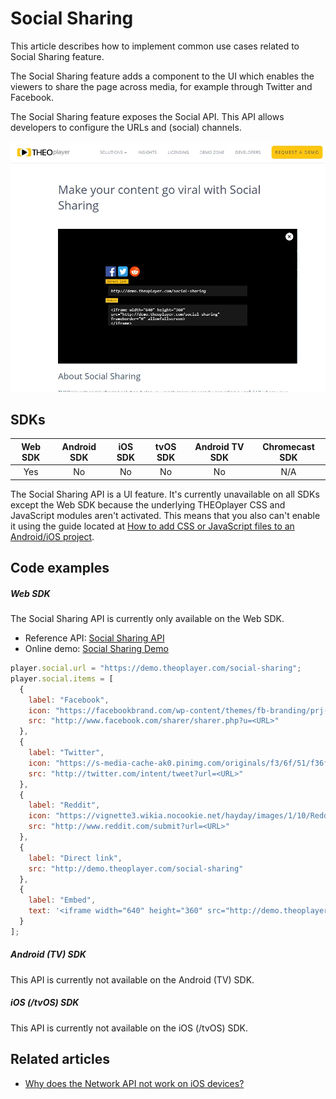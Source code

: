 # Social Sharing

This article describes how to implement common use cases related to Social Sharing feature.

The Social Sharing feature adds a component to the UI which enables the viewers to share the page across media, for example through Twitter and Facebook.

The Social Sharing feature exposes the Social API. This API allows developers to configure the URLs and (social) channels.

![Social Sharing](../../../../theoplayer/assets/img/social-sharing.png "Social Sharing")

## SDKs

| Web SDK | Android SDK | iOS SDK | tvOS SDK | Android TV SDK | Chromecast SDK |
| :-----: | :---------: | :-----: | :------: | :------------: | :------------: |
|   Yes   |     No      |   No    |    No    |       No       |      N/A       |

The Social Sharing API is a UI feature. It's currently unavailable on all SDKs except the Web SDK because the underlying THEOplayer CSS and JavaScript modules aren't activated. This means that you also can't enable it using the guide located at [How to add CSS or JavaScript files to an Android/iOS project](../../faq/01-how-to-add-css-or-javascript-files-to-android-ios.md).

## Code examples

##### Web SDK

The Social Sharing API is currently only available on the Web SDK.

- Reference API: [Social Sharing API](pathname:///theoplayer/v4/api-reference/web/interfaces/SocialSharing.html)
- Online demo: [Social Sharing Demo](https://demo.theoplayer.com/social-sharing)

```js
player.social.url = "https://demo.theoplayer.com/social-sharing";
player.social.items = [
  {
    label: "Facebook",
    icon: "https://facebookbrand.com/wp-content/themes/fb-branding/prj-fb-branding/assets/images/fb-art.png",
    src: "http://www.facebook.com/sharer/sharer.php?u=<URL>"
  },
  {
    label: "Twitter",
    icon: "https://s-media-cache-ak0.pinimg.com/originals/f3/6f/51/f36f511b261596a2debe85d844bb1b87.png",
    src: "http://twitter.com/intent/tweet?url=<URL>"
  },
  {
    label: "Reddit",
    icon: "https://vignette3.wikia.nocookie.net/hayday/images/1/10/Reddit.png/revision/latest?cb=20160713122603",
    src: "http://www.reddit.com/submit?url=<URL>"
  },
  {
    label: "Direct link",
    src: "http://demo.theoplayer.com/social-sharing"
  },
  {
    label: "Embed",
    text: '<iframe width="640" height="360" src="http://demo.theoplayer.com/social-sharing" frameborder="0" allowfullscreen>\n</iframe>'
  }
];
```

##### Android (TV) SDK

This API is currently not available on the Android (TV) SDK.

##### iOS (/tvOS) SDK

This API is currently not available on the iOS (/tvOS) SDK.

## Related articles

- [Why does the Network API not work on iOS devices?](../../faq/05-why-does-network-api-not-work-on-ios-devices.md)
